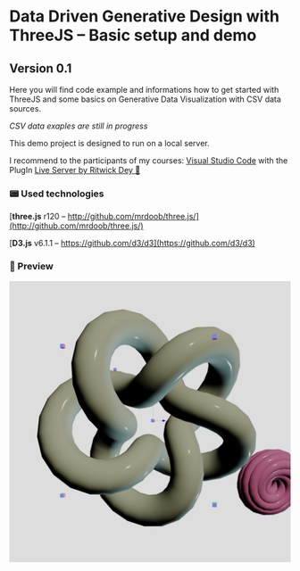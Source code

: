 # Data Driven Generative Design with ThreeJS – Basic setup and demo
## Version 0.1
Here you will find code example and informations how to get started with ThreeJS and some basics on Generative Data Visualization with CSV data sources.

*CSV data exaples are still in progress*

This demo project is designed to run on a local server.

I recommend to the participants of my courses: 
[Visual Studio Code](https://code.visualstudio.com) with the PlugIn [Live Server by Ritwick Dey 🔗](https://marketplace.visualstudio.com/items?itemName=ritwickdey.LiveServer)

### 📟 Used technologies
[**three.js** r120 – http://github.com/mrdoob/three.js/](http://github.com/mrdoob/three.js/)

[**D3.js** v6.1.1 – https://github.com/d3/d3](https://github.com/d3/d3)

### 🎥 Preview
![Screenshot](https://github.com/Fraaanz/Data-Driven-Generative-Design-Basics/raw/master/preview.jpg)
